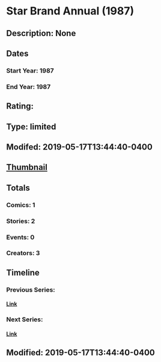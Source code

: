 # Star Brand Annual (1987)
## Description: None
## Dates
### Start Year: 1987
### End Year: 1987
## Rating: 
## Type: limited
## Modifed: 2019-05-17T13:44:40-0400
## [Thumbnail](http://i.annihil.us/u/prod/marvel/i/mg/c/60/5cdef276da253.jpg)
## Totals
### Comics: 1
### Stories: 2
### Events: 0
### Creators: 3
## Timeline
### Previous Series: 
#### [Link]()
### Next Series: 
#### [Link]()
## Modified: 2019-05-17T13:44:40-0400